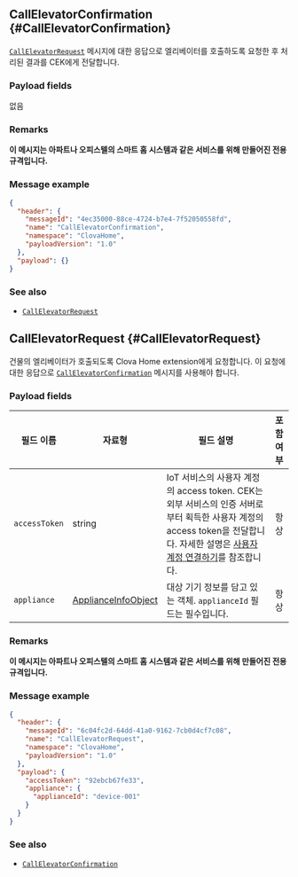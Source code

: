 ## CallElevatorConfirmation {#CallElevatorConfirmation}

[`CallElevatorRequest`](#CallElevatorRequest) 메시지에 대한 응답으로 엘리베이터를 호출하도록 요청한 후 처리된 결과를 CEK에게 전달합니다.

### Payload fields
없음

### Remarks

**이 메시지는 아파트나 오피스텔의 스마트 홈 시스템과 같은 서비스를 위해 만들어진 전용 규격입니다.**

### Message example

```json
{
  "header": {
    "messageId": "4ec35000-88ce-4724-b7e4-7f52050558fd",
    "name": "CallElevatorConfirmation",
    "namespace": "ClovaHome",
    "payloadVersion": "1.0"
  },
  "payload": {}
}
```

### See also
* [`CallElevatorRequest`](#CallElevatorRequest)

## CallElevatorRequest {#CallElevatorRequest}

건물의 엘리베이터가 호출되도록 Clova Home extension에게 요청합니다. 이 요청에 대한 응답으로 [`CallElevatorConfirmation`](#CallElevatorConfirmation) 메시지를 사용해야 합니다.

### Payload fields

| 필드 이름       | 자료형    | 필드 설명                     | 포함 여부 |
|---------------|---------|-----------------------------|:---------:|
| `accessToken`      | string                                  | IoT 서비스의 사용자 계정의 access token. CEK는 외부 서비스의 인증 서버로부터 획득한 사용자 계정의 access token을 전달합니다. 자세한 설명은 [사용자 계정 연결하기](/Develop/Guides/Link_User_Account.md)를 참조합니다.                          | 항상    |
| `appliance`        | [ApplianceInfoObject](/Develop/References/ClovaHomeInterface/Shared_Objects.md#ApplianceInfoObject)     | 대상 기기 정보를 담고 있는 객체. `applianceId` 필드는 필수입니다. | 항상    |

### Remarks

**이 메시지는 아파트나 오피스텔의 스마트 홈 시스템과 같은 서비스를 위해 만들어진 전용 규격입니다.**

### Message example

```json
{
  "header": {
    "messageId": "6c04fc2d-64dd-41a0-9162-7cb0d4cf7c08",
    "name": "CallElevatorRequest",
    "namespace": "ClovaHome",
    "payloadVersion": "1.0"
  },
  "payload": {
    "accessToken": "92ebcb67fe33",
    "appliance": {
      "applianceId": "device-001"
    }
  }
}
```

### See also

* [`CallElevatorConfirmation`](#CallElevatorConfirmation)
